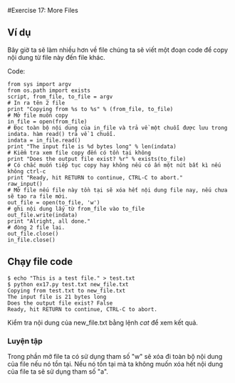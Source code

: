 #Exercise 17: More Files

## Ví dụ 

Bây giờ ta sẽ làm nhiều hơn về file chúng ta sẽ viết một đoạn code để copy nội dung từ file này đến file khác. 

Code: 

    from sys import argv
    from os.path import exists
    script, from_file, to_file = argv
    # In ra tên 2 file 
    print "Copying from %s to %s" % (from_file, to_file)
    # Mở file muốn copy
    in_file = open(from_file)
    # Đọc toàn bộ nội dung của in_file và trả về một chuỗi được lưu trong indata. hàm read() trả về 1 chuỗi. 
    indata = in_file.read()
    print "The input file is %d bytes long" % len(indata)
    # Kiểm tra xem file copy đến có tồn tại không
    print "Does the output file exist? %r" % exists(to_file)
    # Có chắc muốn tiếp tục copy hay không nếu có ấn một nút bất kì nếu không ctrl-c
    print "Ready, hit RETURN to continue, CTRL-C to abort."
    raw_input()
    # Mở file nếu file này tồn tại sẽ xóa hết nội dung file nay, nếu chưa sẽ tạo ra file mới.
    out_file = open(to_file, 'w')
    # ghi nội dung lấy từ from_file vào to_file 
    out_file.write(indata)
    print "Alright, all done."
    # đòng 2 file lại. 
    out_file.close()
    in_file.close()


## Chạy file code 

    $ echo "This is a test file." > test.txt
    $ python ex17.py test.txt new_file.txt
    Copying from test.txt to new_file.txt
    The input file is 21 bytes long
    Does the output file exist? False
    Ready, hit RETURN to continue, CTRL-C to abort.

Kiểm tra nội dung của new_file.txt bằng lệnh *cat* để xem kết quả. 

### Luyện tập 

Trong phần mở file ta có sử dụng tham số "w" sẽ xóa đi toàn bộ nội dung của file nếu nó tồn tại. Nếu nó tồn tại mà ta không muốn xóa hết nội dung của file ta sẽ sử dụng tham số "a".















